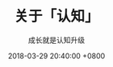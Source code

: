 ---
layout: post
title: "关于「认知」"
date: 2018-03-29 20:40:00 +0800
tags: [Life]
subtitle: "成长就是认知升级"
published: false
---